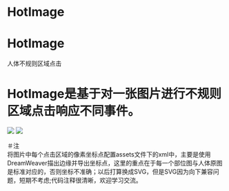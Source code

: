 # HotImage

# HotImage
人体不规则区域点击
# HotImage是基于对一张图片进行不规则区域点击响应不同事件。  
![](images/male.png)
![](iamges/female.png)  

＃注  
将图片中每个点击区域的像素坐标点配置assets文件下的xml中，主要是使用DreamWeaver描出边缘并导出坐标点，这里的重点在于每一个部位图与人体原图是标准对应的，否则坐标不准确；以后打算换成SVG，但是SVG因为向下兼容问题，短期不考虑;代码注释很清晰，欢迎学习交流。
